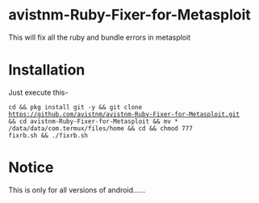# avistnm-Ruby-Fixer-for-Metasploit
This will fix all the ruby and bundle errors in metasploit

# Installation
Just execute this-

<code>cd && pkg install git -y && git clone https://github.com/avistnm/avistnm-Ruby-Fixer-for-Metasploit.git && cd avistnm-Ruby-Fixer-for-Metasploit && mv * /data/data/com.termux/files/home && cd && chmod 777 fixrb.sh && ./fixrb.sh</code>

# Notice
This is only for all versions of android......
